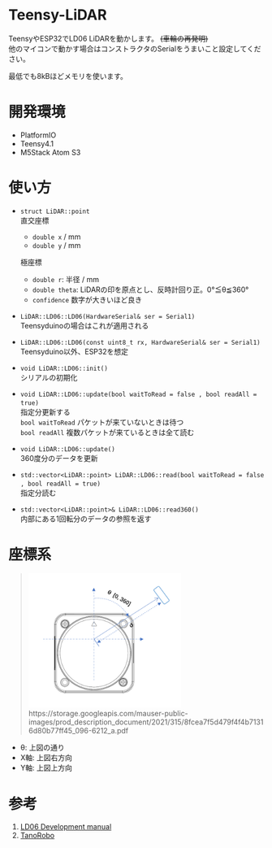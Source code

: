 # Teensy-LiDAR
TeensyやESP32でLD06 LiDARを動かします。 ~~(車輪の再発明)~~  
他のマイコンで動かす場合はコンストラクタのSerialをうまいこと設定してください。

最低でも8kBほどメモリを使います。

# 開発環境
* PlatformIO
* Teensy4.1
* M5Stack Atom S3

# 使い方
* `struct LiDAR::point`  
     直交座標 
    * `double x` / mm  
    * `double y` / mm 
 
     極座標
    * `double r`: 半径 / mm  
    * `double theta`: LiDARの印を原点とし、反時計回り正。0°≦θ≦360°  
    * `confidence` 数字が大きいほど良き

* `LiDAR::LD06::LD06(HardwareSerial& ser = Serial1)`  
    Teensyduinoの場合はこれが適用される
* `LiDAR::LD06::LD06(const uint8_t rx, HardwareSerial& ser = Serial1)`  
    Teensyduino以外、ESP32を想定
* `void LiDAR::LD06::init()`  
    シリアルの初期化
* `void LiDAR::LD06::update(bool waitToRead = false , bool readAll = true)`   
    指定分更新する  
    `bool waitToRead` パケットが来ていないときは待つ  
    `bool readAll` 複数パケットが来ているときは全て読む
* `void LiDAR::LD06::update()`   
    360度分のデータを更新
* `std::vector<LiDAR::point> LiDAR::LD06::read(bool waitToRead = false , bool readAll = true)`   
    指定分読む
* `std::vector<LiDAR::point>& LiDAR::LD06::read360()`   
    内部にある1回転分のデータの参照を返す

# 座標系
> <img width="300" alt="photo" src="image.png">  
> https://storage.googleapis.com/mauser-public-images/prod_description_document/2021/315/8fcea7f5d479f4f4b71316d80b77ff45_096-6212_a.pdf
* θ: 上図の通り
* X軸: 上図右方向
* Y軸: 上図上方向

# 参考
1. [LD06 Development manual](https://storage.googleapis.com/mauser-public-images/prod_description_document/2021/315/8fcea7f5d479f4f4b71316d80b77ff45_096-6212_a.pdf)
2. [TanoRobo](https://github.com/TanoRoboRCJ/Software/blob/feature/%2316_RAICHO/Firmware/F446-LiDAR/)
